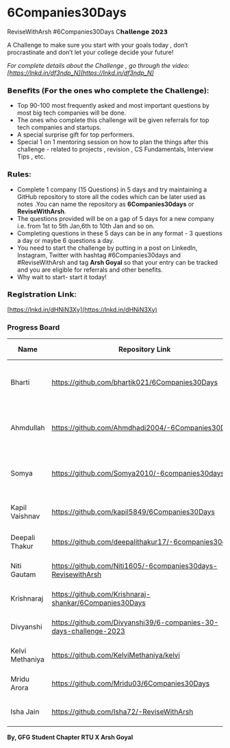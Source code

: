 # 6Companies30Days

ReviseWithArsh #6Companies30Days C𝗵𝗮𝗹𝗹𝗲𝗻𝗴𝗲 𝟮𝟬𝟮𝟯

A Challenge to make sure you start with your goals today , don’t procrastinate and don’t let your college decide your future!

*For complete details about the Challenge , go through the video: [https://lnkd.in/df3ndp_N](https://lnkd.in/df3ndp_N)*

### 𝗕𝗲𝗻𝗲𝗳𝗶𝘁𝘀 (𝗙𝗼𝗿 𝘁𝗵𝗲 𝗼𝗻𝗲𝘀 𝘄𝗵𝗼 𝗰𝗼𝗺𝗽𝗹𝗲𝘁𝗲 𝘁𝗵𝗲 𝗖𝗵𝗮𝗹𝗹𝗲𝗻𝗴𝗲):

- Top 90-100 most frequently asked and most important questions by most big tech companies will be done.
- The ones who complete this challenge will be given referrals for top tech companies and startups.
- A special surprise gift for top performers.
- Special 1 on 1 mentoring session on how to plan the things after this challenge - related to projects , revision , CS Fundamentals, Interview Tips , etc.

### 𝗥𝘂𝗹𝗲𝘀:

- Complete 1 company (15 Questions) in 5 days and try maintaining a GitHub repository to store all the codes which can be later used as notes .You can name the repository as **6Companies30days** or **ReviseWithArsh**.
- The questions provided will be on a gap of 5 days for a new company i.e. from 1st to 5th Jan,6th to 10th Jan and so on.
- Completing questions in these 5 days can be in any format - 3 questions a day or maybe 6 questions a day.
- You need to start the challenge by putting in a post on LinkedIn, Instagram, Twitter with hashtag #6Companies30days and #ReviseWithArsh and tag **Arsh Goyal** so that your entry can be tracked and you are eligible for referrals and other benefits.
- Why wait to start- start it today!

### **𝗥𝗲𝗴𝗶𝘀𝘁𝗿𝗮𝘁𝗶𝗼𝗻 𝗟𝗶𝗻𝗸:**

[https://lnkd.in/dHNiN3Xy](https://lnkd.in/dHNiN3Xy)

### **Progress Board**

| Name | Repository Link | Status | Start Date | Companies Ongoing | Companies Covered |
| ---- | --------------- | ------ | ---------- | ----------------- | ----------------- |
| Bharti | https://github.com/bhartik021/6Companies30Days | Done | Jan 1, 2023 |  | `Microsoft` `Goldman Sach` `Adobe` `Flipkart` `Google` `Amazon` |
| Ahmdullah | https://github.com/Ahmdhadi2004/-6Companies30Days | Done | Jan 5, 2023 |  | `Microsoft` `Goldman Sach` `Adobe` `Flipkart` `Google` `Amazon` |
| Somya | https://github.com/Somya2010/-6companies30days | Done | Jan 6, 2023 |  | `Microsoft` `Goldman Sach` `Adobe` `Flipkart` `Google` `Amazon` |
| Kapil Vaishnav | https://github.com/kapil5849/6Companies30Days | In Progress | Jan 1, 2023 | `Google` `Amazon` | `Microsoft` `Goldman Sach` `Adobe` `Flipkart` |
| Deepali Thakur | https://github.com/deepalithakur17/-6companies30days | In Progress | Jan 2, 2023 | `Microsoft` `Goldman Sach` `Adobe` | None |
| Niti Gautam | https://github.com/Niti1605/-6companies30days-RevisewithArsh | In Progress | Jan 1, 2023 | None | None |
| Krishnaraj | https://github.com/Krishnaraj-shankar/6Companies30Days | In Progress | Jan 1, 2023 | None | None |
| Divyanshi | https://github.com/Divyanshi39/6-companies-30-days-challenge-2023 | In Progress | Jan 2, 2023 | None | None |
| Kelvi Methaniya | https://github.com/KelviMethaniya/kelvi | In Progress | Jan 2, 2023 | None | None |
| Mridu Arora | https://github.com/Mridu03/6Companies30Days | In Progress | Jan 2, 2023 | None | None |
| Isha Jain | https://github.com/Isha72/-ReviseWithArsh | In Progress | Jan 2, 2023 | None | None |



**By,  GFG Student Chapter RTU  X  Arsh Goyal**
